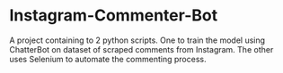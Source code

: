 # Instagram-Commenter-Bot
A project containing to 2 python scripts. One to train the model using ChatterBot on dataset of scraped comments from Instagram. The other uses Selenium to automate the commenting process.
